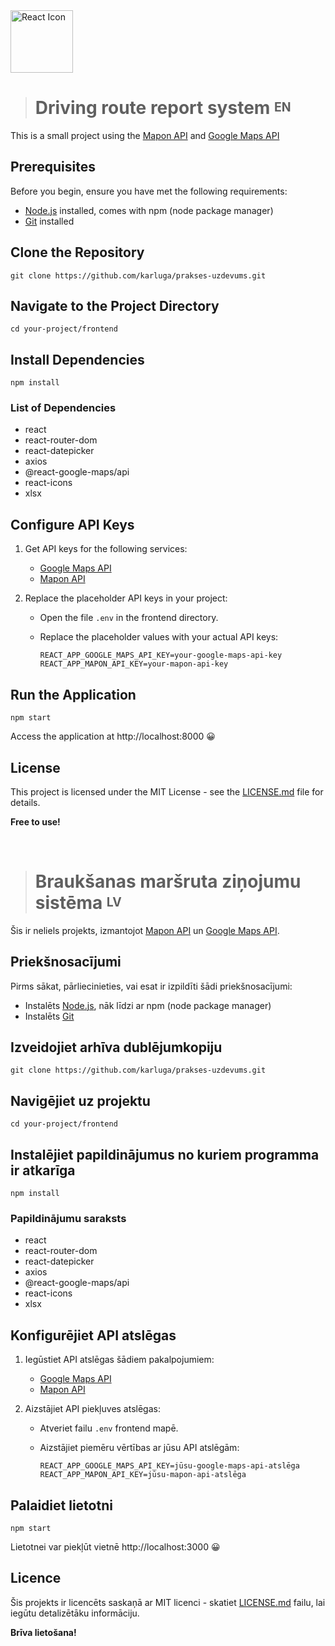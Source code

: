 <img src="https://res.cloudinary.com/practicaldev/image/fetch/s--eFpINR9o--/c_imagga_scale,f_auto,fl_progressive,h_420,q_auto,w_1000/https://dev-to-uploads.s3.amazonaws.com/uploads/articles/5c9mxgm5czaxntrvfgaq.png" alt="React Icon" height="100">

> # Driving route report system <sup><sub>EN</sub></sup>

This is a small project using the [Mapon API](https://mapon.com/api/) and [Google Maps API](https://developers.google.com/maps/documentation/routes)

## Prerequisites

Before you begin, ensure you have met the following requirements:

- [Node.js](https://nodejs.org/) installed, comes with npm (node package manager)
- [Git](https://git-scm.com/) installed

## Clone the Repository
```
git clone https://github.com/karluga/prakses-uzdevums.git
```
## Navigate to the Project Directory
```
cd your-project/frontend
```
## Install Dependencies
```
npm install
```
### List of Dependencies

- react
- react-router-dom
- react-datepicker
- axios
- @react-google-maps/api
- react-icons
- xlsx

## Configure API Keys

1. Get API keys for the following services:
   - [Google Maps API](https://developers.google.com/maps/documentation/routes)
   - [Mapon API](https://mapon.com/api/)

2. Replace the placeholder API keys in your project:

   - Open the file `.env` in the frontend directory.

   - Replace the placeholder values with your actual API keys:
      ```
     REACT_APP_GOOGLE_MAPS_API_KEY=your-google-maps-api-key
     REACT_APP_MAPON_API_KEY=your-mapon-api-key
      ```

## Run the Application
```
npm start
```
Access the application at http://localhost:8000 :grinning:

## License

This project is licensed under the MIT License - see the [LICENSE.md](LICENSE.md) file for details.

**Free to use!**

<br>

> # Braukšanas maršruta ziņojumu sistēma <sup><sub>LV</sub></sup>

Šis ir neliels projekts, izmantojot [Mapon API](https://mapon.com/api/) un [Google Maps API](https://developers.google.com/maps/documentation/routes).

## Priekšnosacījumi

Pirms sākat, pārliecinieties, vai esat ir izpildīti šādi priekšnosacījumi:

- Instalēts [Node.js](https://nodejs.org/), nāk līdzi ar npm (node package manager)
- Instalēts [Git](https://git-scm.com/)

## Izveidojiet arhīva dublējumkopiju
```
git clone https://github.com/karluga/prakses-uzdevums.git
```
## Navigējiet uz projektu
```
cd your-project/frontend
```
## Instalējiet papildinājumus no kuriem programma ir atkarīga
```
npm install
```
### Papildinājumu saraksts

- react
- react-router-dom
- react-datepicker
- axios
- @react-google-maps/api
- react-icons
- xlsx

## Konfigurējiet API atslēgas

1. Iegūstiet API atslēgas šādiem pakalpojumiem:
   - [Google Maps API](https://developers.google.com/maps/documentation/routes)
   - [Mapon API](https://mapon.com/api/)

2. Aizstājiet API piekļuves atslēgas:

   - Atveriet failu `.env` frontend mapē.

   - Aizstājiet piemēru vērtības ar jūsu API atslēgām:
      ```
     REACT_APP_GOOGLE_MAPS_API_KEY=jūsu-google-maps-api-atslēga
     REACT_APP_MAPON_API_KEY=jūsu-mapon-api-atslēga
      ```
   
## Palaidiet lietotni
```
npm start
```
Lietotnei var piekļūt vietnē http://localhost:3000 :grinning:

## Licence

Šis projekts ir licencēts saskaņā ar MIT licenci - skatiet [LICENSE.md](LICENSE.md) failu, lai iegūtu detalizētāku informāciju.

**Brīva lietošana!**
